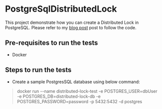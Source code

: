 # PostgreSqlDistributedLock 
This project demonstrate how you can create a Distributed Lock in PostgreSQL. Please refer to my [blog post](https://ankitvijay.net/2021/02/28/distributed-lock-using-postgresql/) post to follow the code.



## Pre-requisites to run the tests
- Docker

## Steps to run the tests
- Create a sample PostgresSQL database using below command:
> docker run --name distributed-lock-test -e POSTGRES_USER=dbUser -e POSTGRES_DB=distributed-lock-db -e POSTGRES_PASSWORD=password -p 5432:5432 -d postgres
